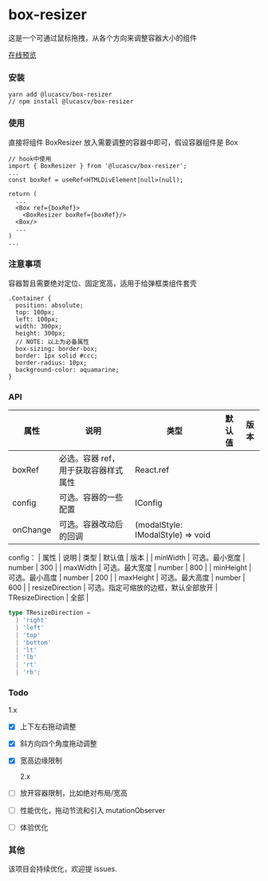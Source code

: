 # box-resizer

这是一个可通过鼠标拖拽，从各个方向来调整容器大小的组件

[在线预览](https://blog.zhouweibin.top/lab/box-resizer)

### 安装

```
yarn add @lucascv/box-resizer
// npm install @lucascv/box-resizer
```

### 使用

直接将组件 BoxResizer 放入需要调整的容器中即可，假设容器组件是 Box

```
// hook中使用
import { BoxResizer } from '@lucascv/box-resizer';
...
const boxRef = useRef<HTMLDivElement|null>(null);

return (
  ...
  <Box ref={boxRef}>
    <BoxResizer boxRef={boxRef}/>
  <Box/>
  ...
)
...
```

### 注意事项

容器暂且需要绝对定位、固定宽高，适用于给弹框类组件套壳

```
.Container {
  position: absolute;
  top: 100px;
  left: 100px;
  width: 300px;
  height: 300px;
  // NOTE: 以上为必备属性
  box-sizing: border-box;
  border: 1px solid #ccc;
  border-radius: 10px;
  background-color: aquamarine;
}
```

### API

| 属性     | 说明                                 | 类型                              | 默认值 | 版本 |
| -------- | ------------------------------------ | --------------------------------- | ------ | ---- |
| boxRef   | 必选。容器 ref，用于获取容器样式属性 | React.ref                         |        |
| config   | 可选。容器的一些配置                 | IConfig                           |        |
| onChange | 可选。容器改动后的回调               | (modalStyle: IModalStyle) => void |        |

config：
| 属性 | 说明 | 类型 | 默认值 | 版本 |
| minWidth | 可选。最小宽度 | number | 300 |
| maxWidth | 可选。最大宽度 | number | 800 |
| minHeight | 可选。最小高度 | number | 200 |
| maxHeight | 可选。最大高度 | number | 600 |
| resizeDirection | 可选。指定可缩放的边框，默认全部放开 | TResizeDirection | 全部 |

```typescript
type TResizeDirection =
  | 'right'
  | 'left'
  | 'top'
  | 'bottom'
  | 'lt'
  | 'lb'
  | 'rt'
  | 'rb';
```

### Todo

1.x

- [x] 上下左右拖动调整
- [x] 斜方向四个角度拖动调整
- [x] 宽高边缘限制

  2.x

- [ ] 放开容器限制，比如绝对布局/宽高
- [ ] 性能优化，拖动节流和引入 mutationObserver
- [ ] 体验优化

### 其他

该项目会持续优化，欢迎提 issues.
